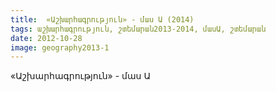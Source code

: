 ```yaml
---
title:  «Աշխարհագրություն» - մաս Ա (2014) 
tags: աշխարհագրություն, շտեմարան2013-2014, մասԱ, շտեմարան
date: 2012-10-28
image: geography2013-1
---
```



«Աշխարհագրություն» - մաս Ա